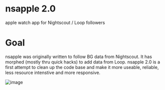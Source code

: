# nsapple 2.0
apple watch app for Nightscout / Loop followers

# Goal
nsapple was originally written to follow BG data from Nightscout.  It has morphed (mostly thru quick hacks) to add data from Loop. nsapple 2.0 is a first attempt to clean up the code base and make it more useable, reliable, less resource intenstive and more responsive. 

![image](https://user-images.githubusercontent.com/8536751/58383993-a02d4500-7faa-11e9-9a0f-a05af34dc48c.png)
